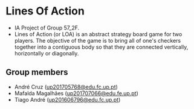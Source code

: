 # Lines Of Action
- IA Project of Group 57_2F.
- Lines of Action (or LOA) is an abstract strategy board game for two players. The objective of the game is to bring all of one's checkers together into a contiguous body so that they are connected vertically, horizontally or diagonally.

## Group members
- André Cruz (up201705768@edu.fc.up.pt)
- Mafalda Magalhães (up201707066@edu.fe.up.pt)
- Tiago André (up201606796@edu.fc.up.pt)
